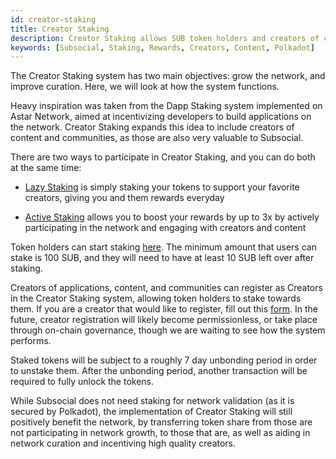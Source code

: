 ```yaml
---
id: creator-staking
title: Creator Staking
description: Creator Staking allows SUB token holders and creators of content, communities, and applications, to earn rewards for helping to grow the Subsocial network.
keywords: [Subsocial, Staking, Rewards, Creators, Content, Polkadot]
---
```


The Creator Staking system has two main objectives: grow the network, and improve curation. Here, we will look at how the system functions.

Heavy inspiration was taken from the Dapp Staking system implemented on Astar Network, 
aimed at incentivizing developers to build applications on the network.
Creator Staking expands this idea to include creators of content and communities, as those are also very valuable to Subsocial.

There are two ways to participate in Creator Staking, and you can do both at the same time:

- [Lazy Staking](https://docs.subsocial.network/docs/basics/creatorstaking/lazy-staking) is simply staking your tokens to support your
favorite creators, giving you and them rewards everyday

- [Active Staking](https://docs.subsocial.network/docs/basics/creatorstaking/active-staking) allows you to boost your rewards by up to 3x by actively
participating in the network and engaging with creators and content

Token holders can start staking [here](https://sub.id/creators). 
The minimum amount that users can stake is 100 SUB, and they will need to have at least 10 SUB left over after staking.

Creators of applications, content, and communities can register as Creators in the Creator Staking system, allowing token holders to stake towards them. 
If you are a creator that would like to register, fill out this [form](https://forms.gle/aneosvJP1ntJ9Zrh6). In the future, 
creator registration will likely become permissionless, or take place through on-chain governance, though we are waiting to see how the system performs.

Staked tokens will be subject to a roughly 7 day unbonding period in order to unstake them. 
After the unbonding period, another transaction will be required to fully unlock the tokens.

While Subsocial does not need staking for network validation (as it is secured by Polkadot), the implementation of Creator Staking will still positively benefit the network, 
by transferring token share from those are not participating in network growth, 
to those that are, as well as aiding in network curation and incentiving high quality creators.


